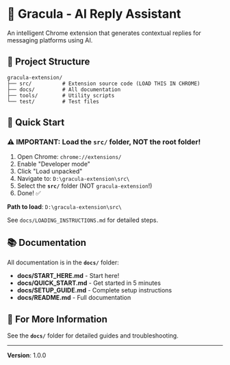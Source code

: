# 🧛 Gracula - AI Reply Assistant

An intelligent Chrome extension that generates contextual replies for messaging platforms using AI.

## 📁 Project Structure

```
gracula-extension/
├── src/          # Extension source code (LOAD THIS IN CHROME)
├── docs/         # All documentation
├── tools/        # Utility scripts
└── test/         # Test files
```

## 🚀 Quick Start

### ⚠️ IMPORTANT: Load the `src/` folder, NOT the root folder!

1. Open Chrome: `chrome://extensions/`
2. Enable "Developer mode"
3. Click "Load unpacked"
4. Navigate to: `D:\gracula-extension\src\`
5. Select the **`src/`** folder (NOT `gracula-extension`!)
6. Done! ✅

**Path to load**: `D:\gracula-extension\src\`

See `docs/LOADING_INSTRUCTIONS.md` for detailed steps.

## 📚 Documentation

All documentation is in the **`docs/`** folder:

- **docs/START_HERE.md** - Start here!
- **docs/QUICK_START.md** - Get started in 5 minutes
- **docs/SETUP_GUIDE.md** - Complete setup instructions
- **docs/README.md** - Full documentation

## 📖 For More Information

See the **`docs/`** folder for detailed guides and troubleshooting.

---

**Version**: 1.0.0


